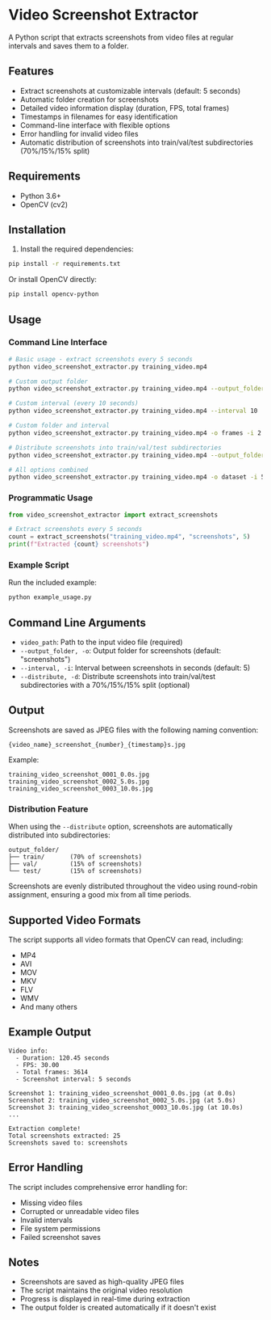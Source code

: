 # Video Screenshot Extractor

A Python script that extracts screenshots from video files at regular intervals and saves them to a folder.

## Features

- Extract screenshots at customizable intervals (default: 5 seconds)
- Automatic folder creation for screenshots
- Detailed video information display (duration, FPS, total frames)
- Timestamps in filenames for easy identification
- Command-line interface with flexible options
- Error handling for invalid video files
- Automatic distribution of screenshots into train/val/test subdirectories (70%/15%/15% split)

## Requirements

- Python 3.6+
- OpenCV (cv2)

## Installation

1. Install the required dependencies:
```bash
pip install -r requirements.txt
```

Or install OpenCV directly:
```bash
pip install opencv-python
```

## Usage

### Command Line Interface

```bash
# Basic usage - extract screenshots every 5 seconds
python video_screenshot_extractor.py training_video.mp4

# Custom output folder
python video_screenshot_extractor.py training_video.mp4 --output_folder my_screenshots

# Custom interval (every 10 seconds)
python video_screenshot_extractor.py training_video.mp4 --interval 10

# Custom folder and interval
python video_screenshot_extractor.py training_video.mp4 -o frames -i 2

# Distribute screenshots into train/val/test subdirectories
python video_screenshot_extractor.py training_video.mp4 --output_folder dataset --distribute

# All options combined
python video_screenshot_extractor.py training_video.mp4 -o dataset -i 5 -d
```

### Programmatic Usage

```python
from video_screenshot_extractor import extract_screenshots

# Extract screenshots every 5 seconds
count = extract_screenshots("training_video.mp4", "screenshots", 5)
print(f"Extracted {count} screenshots")
```

### Example Script

Run the included example:
```bash
python example_usage.py
```

## Command Line Arguments

- `video_path`: Path to the input video file (required)
- `--output_folder, -o`: Output folder for screenshots (default: "screenshots")
- `--interval, -i`: Interval between screenshots in seconds (default: 5)
- `--distribute, -d`: Distribute screenshots into train/val/test subdirectories with a 70%/15%/15% split (optional)

## Output

Screenshots are saved as JPEG files with the following naming convention:
```
{video_name}_screenshot_{number}_{timestamp}s.jpg
```

Example:
```
training_video_screenshot_0001_0.0s.jpg
training_video_screenshot_0002_5.0s.jpg
training_video_screenshot_0003_10.0s.jpg
```

### Distribution Feature

When using the `--distribute` option, screenshots are automatically distributed into subdirectories:

```
output_folder/
├── train/       (70% of screenshots)
├── val/         (15% of screenshots)
└── test/        (15% of screenshots)
```

Screenshots are evenly distributed throughout the video using round-robin assignment, ensuring a good mix from all time periods.

## Supported Video Formats

The script supports all video formats that OpenCV can read, including:
- MP4
- AVI
- MOV
- MKV
- FLV
- WMV
- And many others

## Example Output

```
Video info:
  - Duration: 120.45 seconds
  - FPS: 30.00
  - Total frames: 3614
  - Screenshot interval: 5 seconds

Screenshot 1: training_video_screenshot_0001_0.0s.jpg (at 0.0s)
Screenshot 2: training_video_screenshot_0002_5.0s.jpg (at 5.0s)
Screenshot 3: training_video_screenshot_0003_10.0s.jpg (at 10.0s)
...

Extraction complete!
Total screenshots extracted: 25
Screenshots saved to: screenshots
```

## Error Handling

The script includes comprehensive error handling for:
- Missing video files
- Corrupted or unreadable video files
- Invalid intervals
- File system permissions
- Failed screenshot saves

## Notes

- Screenshots are saved as high-quality JPEG files
- The script maintains the original video resolution
- Progress is displayed in real-time during extraction
- The output folder is created automatically if it doesn't exist